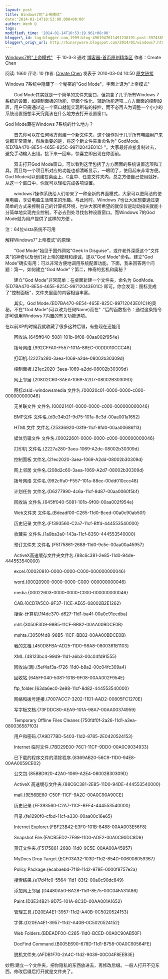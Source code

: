 ```yaml
--- 
layout: post 
title: Windows7的"上帝模式" 
date:'2014-01-14T10:53:00.000+08:00' 
author: Wenh Q
tags:
modified\_time: '2014-01-14T10:53:19.961+08:00' 
blogger\_id: tag:blogger.com,1999:blog-4961947611491238191.post-3974389347312551962
blogger\_orig\_url: http://binaryware.blogspot.com/2014/01/windows7.html
---
```

[Windows7的"上帝模式"](http://www.cnblogs.com/technology/archive/2010/03/04/1678070.html) 
 于 10-3-3 通过 [博客园-首页原创精华区](http://www.cnblogs.com/)
作者：Create Chen



阅读: 1660 评论: 10 作者: [Create
Chen](http://www.cnblogs.com/technology/) 发表于 2010-03-04 10:50
[原文链接](http://www.cnblogs.com/technology/archive/2010/03/04/1678070.html)



Windows 7系统中隐藏了一个秘密的"God Mode"，字面上译为"上帝模式"



　　God Mode其实就是一个简单的文件夹窗口，但包含了几乎所有Windows
7系统的设置，如控制面板的功能、界面个性化、辅助功能选项...方方面面的控制设置，用户只需通过这一个窗口就能实现所有的操控，而不必再去为调整一个小小的系统设置细想半天究竟该在什么地方去打开设置窗口。



God Mode藏在Windows 7系统的什么地方？



　　首先你可以在任何地方创建一个新文件夹，这个操作对于几乎所有电脑用户来说都非常简单，然后重要的是，将这个新文件夹重命名为"
GodMode.{ED7BA470-8E54-465E-825C-99712043E01C}
"。大家最好直接复制过去，避免手动输入出错。接下来一回车，惊喜立即出现在你面前。



　　双击打开God
Mode窗口，可以看到这里包括了方方面面的系统设置选项和工具，而且每一个项目所对应的功能也都清晰显示，一眼明了，使用起来非常方便。God
Mode可以创建在桌面上、C盘中、任意文件夹内，总之方便自己使用就好，从这一个窗口中，你就可以轻松完成各项设置。



　　windows7操作系统给人们带来了一种全新的界面模式，大家可以更简洁的使用电脑，享受电脑生活带来的乐趣。与此同时，Windows
7也让大家想要通过更简单的方式来控制自己的计算机环境，也许大家所希望的就仅仅是动动指尖就能十分简单地实现完全控制，不必去到处寻找各种设置窗口。而Windows
7的God Mode就为用户提供了这样的方便 。



注：64位vista系统不可用



解释Windows7"上帝模式"的原理:
<div>



　　"God Mode"始见于国外网站"Geek In
Disguise"，或许老外深感这个"文件夹"的神奇以及他们对上帝的膜拜和虔诚，遂以"God
Mode"命名。建立"God
Mode"确实有用：可以非常方便地调用系统配置功能。下面，我来回答两个问题：第一，如何建立"God
Mode"？第二，神奇的玄机和奥秘？



　　建立"God Mode"非常简单：在桌面新建一个文件夹，命名为
GodMode.{ED7BA470-8E54-465E-825C-99712043E01C}
即可。你会发现：图标变成了"控制面板"，文件夹里面的内容相当丰富。



　　其实，God
Mode.{ED7BA470-8E54-465E-825C-99712043E01C}的奥秘，不在"God
Mode"(可以改为任何Name)而在" ."后的函数指令：通过这条指令即可调用Windows
7内置的有关功能选项。



在以前XP的时候我就收藏了很多这种后缀，有些现在还能用



　　回收站.{645ff040-5081-101b-9f08-00aa002f954e}

　　拨号网络.{992CFFA0-F557-101A-88EC-00DD010CCC48}

　　打印机.{2227a280-3aea-1069-a2de-08002b30309d}

　　控制面板.{21ec2020-3aea-1069-a2dd-08002b30309d}

　　网上邻居.{208D2C60-3AEA-1069-A2D7-08002B30309D}

　　图标clsid=windowsmedia
文件名.{00020c01-0000-0000-c000-000000000046}

　　无关联文件 文件名.{00021401-0000-0000-c000-000000000046}

　　BMP文件 文件名.{d3e34b21-9d75-101a-8c3d-00aa001a1652}

　　HTML文件 文件名.{25336920-03f9-11cf-8fd0-00aa00686f13}

　　媒体剪辑文件 文件名.{00022601-0000-0000-c000-000000000046}

　　打印机 文件名.{2227a280-3aea-1069-A2de-08002b30309d}

　　控制面板 文件名.{21ec2020-3aea-1069-A2dd-08002b30309d}

　　网上邻居 文件名.{208d2c60-3aea-1069-A2d7-08002b30309d}

　　拨号网络 文件名.{992cffa0-F557-101a-88ec-00dd010ccc48}

　　计划任务 文件名.{D6277990-4c6a-11cf-8d87-00aa0060f5bf}

　　回收站 文件名.{645ff040-5081-101b-9f08-00aa002f954e}

　　Web文件夹 文件名.{Bdeadf00-C265-11d0-Bced-00a0c90ab50f}

　　历史记录 文件名.{Ff393560-C2a7-11cf-Bff4-444553540000}

　　收藏夹 文件名.{1a9ba3a0-143a-11cf-8350-444553540000}

　　预订文件夹 文件名.{F5175861-2688-11d0-9c5e-00aa00a45957}

　　ActiveX高速缓存文件夹文件名.{88c6c381-2e85-11d0-94de-444553540000}

　　excel.{00020810-0000-0000-C000-000000000046}

　　word.{00020900-0000-0000-C000-000000000046}

　　media.{00022603-0000-0000-C000-000000000046}

　　CAB.{0CD7A5C0-9F37-11CE-AE65-08002B2E1262}

　　搜索-计算机{1f4de370-d627-11d1-ba4f-00a0c91eedba}

　　mht.{3050F3D9-98B5-11CF-BB82-00AA00BDCE0B}

　　mshta.{3050f4d8-98B5-11CF-BB82-00AA00BDCE0B}

　　我的文档.{450D8FBA-AD25-11D0-98A8-0800361B1103}

　　XML.{48123bc4-99d9-11d1-a6b3-00c04fd91555}

　　回收站(满).{5ef4af3a-f726-11d0-b8a2-00c04fc309a4}

　　回收站.{645FF040-5081-101B-9F08-00AA002F954E}

　　ftp\_folder.{63da6ec0-2e98-11cf-8d82-444553540000}

　　网络和拨号连接.{7007ACC7-3202-11D1-AAD2-00805FC1270E}

　　写字板文档.{73FDDC80-AEA9-101A-98A7-00AA00374959}

　　Temporary Offline Files
Cleaner.{750fdf0f-2a26-11d1-a3ea-080036587f03}

　　用户和密码.{7A9D77BD-5403-11d2-8785-2E0420524153}

　　Internet 临时文件.{7BD29E00-76C1-11CF-9DD0-00A0C9034933}

　　已下载的程序文件的清除程序.{8369AB20-56C9-11D0-94E8-00AA0059CE02}

　　公文包.{85BBD920-42A0-1069-A2E4-08002B30309D}

　　ActiveX 高速缓存文件夹.{88C6C381-2E85-11D0-94DE-444553540000}

　　mail.{9E56BE60-C50F-11CF-9A2C-00A0C90A90CE}

　　历史记录.{FF393560-C2A7-11CF-BFF4-444553540000}

　　目录.{fe1290f0-cfbd-11cf-a330-00aa00c16e65}

　　Internet Explorer.{FBF23B42-E3F0-101B-8488-00AA003E56F8}

　　Snapshot File.{FACB5ED2-7F99-11D0-ADE2-00A0C90DC8D9}

　　预订文件夹.{F5175861-2688-11d0-9C5E-00AA00A45957}

　　MyDocs Drop Target.{ECF03A32-103D-11d2-854D-006008059367}

　　Policy Package.{ecabaebd-7f19-11d2-978E-0000f8757e2a}

　　搜索结果.{e17d4fc0-5564-11d1-83f2-00a0c90dc849}

　　添加网上邻居.{D4480A50-BA28-11d1-8E75-00C04FA31A86}

　　Paint.{D3E34B21-9D75-101A-8C3D-00AA001A1652}

　　管理工具.{D20EA4E1-3957-11d2-A40B-0C5020524153}

　　字体.{D20EA4E1-3957-11d2-A40B-0C5020524152}

　　Web Folders.{BDEADF00-C265-11d0-BCED-00A0C90AB50F}

　　DocFind Command.{B005E690-678D-11d1-B758-00A0C90564FE}

　　脱机文件夹.{AFDB1F70-2A4C-11d2-9039-00C04F8EEB3E}



妙用:建立一个文件夹，把你隐私的东西放进去，再修改后缀。一般人打开不见东西，修改后缀后打开就是文件夹了。

</div>
